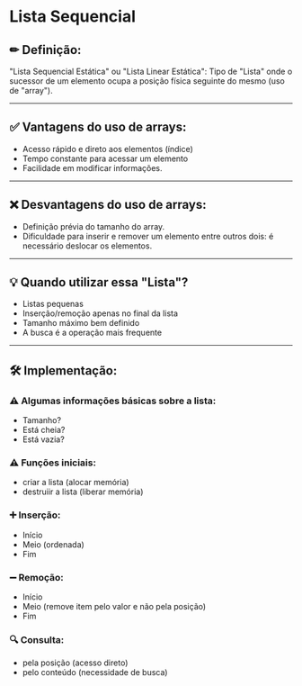 # Lista Sequencial

## ✏ Definição:
"Lista Sequencial Estática" ou "Lista Linear Estática":
Tipo de "Lista" onde o sucessor de um elemento ocupa a posição física seguinte do mesmo (uso de "array").
<hr>

## ✅ Vantagens do uso de arrays:
- Acesso rápido e direto aos elementos (índice)
- Tempo constante para acessar um elemento
- Facilidade em modificar informações.
<hr>

## ❌ Desvantagens do uso de arrays:
- Definição prévia do tamanho do array.
- Dificuldade para inserir e remover um elemento entre outros dois: é necessário deslocar os elementos.
<hr>

## 💡 Quando utilizar essa "Lista"?
- Listas pequenas
- Inserção/remoção apenas no final da lista
- Tamanho máximo bem definido
- A busca é a operação mais frequente
<hr>

## 🛠 Implementação:
### ⚠ Algumas informações básicas sobre a lista:
- Tamanho?
- Está cheia?
- Está vazia?

### ⚠ Funções iniciais:
- criar a lista (alocar memória)
- destruiir a lista (liberar memória)

### ➕ Inserção:
- Início
- Meio (ordenada)
- Fim

### ➖ Remoção:
- Início
- Meio (remove item pelo valor e não pela posição)
- Fim

### 🔍 Consulta:
- pela posição (acesso direto)
- pelo conteúdo (necessidade de busca)
